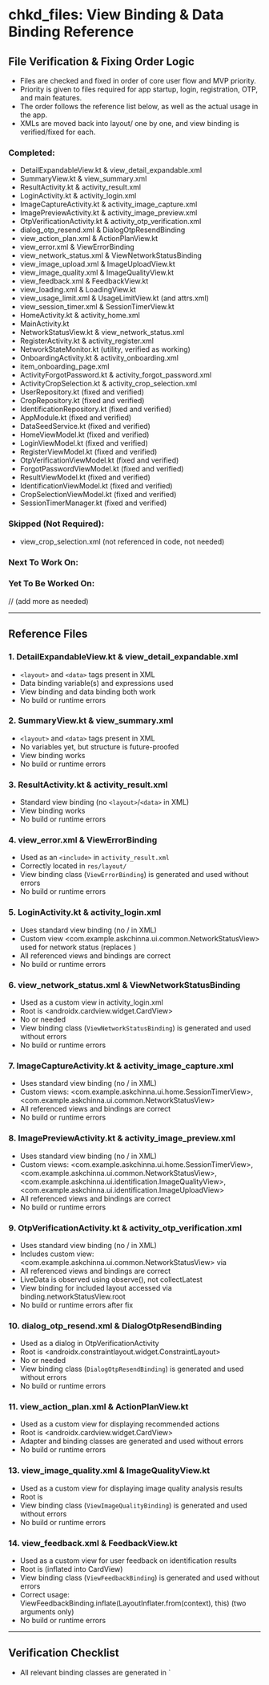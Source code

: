 # chkd_files: View Binding & Data Binding Reference

## File Verification & Fixing Order Logic
- Files are checked and fixed in order of core user flow and MVP priority.
- Priority is given to files required for app startup, login, registration, OTP, and main features.
- The order follows the reference list below, as well as the actual usage in the app.
- XMLs are moved back into layout/ one by one, and view binding is verified/fixed for each.

### Completed:
- DetailExpandableView.kt & view_detail_expandable.xml
- SummaryView.kt & view_summary.xml
- ResultActivity.kt & activity_result.xml
- LoginActivity.kt & activity_login.xml
- ImageCaptureActivity.kt & activity_image_capture.xml
- ImagePreviewActivity.kt & activity_image_preview.xml
- OtpVerificationActivity.kt & activity_otp_verification.xml
- dialog_otp_resend.xml & DialogOtpResendBinding
- view_action_plan.xml & ActionPlanView.kt
- view_error.xml & ViewErrorBinding
- view_network_status.xml & ViewNetworkStatusBinding
- view_image_upload.xml & ImageUploadView.kt
- view_image_quality.xml & ImageQualityView.kt
- view_feedback.xml & FeedbackView.kt
- view_loading.xml & LoadingView.kt
- view_usage_limit.xml & UsageLimitView.kt (and attrs.xml)
- view_session_timer.xml & SessionTimerView.kt
- HomeActivity.kt & activity_home.xml
- MainActivity.kt
- NetworkStatusView.kt & view_network_status.xml
- RegisterActivity.kt & activity_register.xml
- NetworkStateMonitor.kt (utility, verified as working)
- OnboardingActivity.kt & activity_onboarding.xml
- item_onboarding_page.xml
- ActivityForgotPassword.kt & activity_forgot_password.xml
- ActivityCropSelection.kt & activity_crop_selection.xml
- UserRepository.kt (fixed and verified)
- CropRepository.kt (fixed and verified)
- IdentificationRepository.kt (fixed and verified)
- AppModule.kt (fixed and verified)
- DataSeedService.kt (fixed and verified)
- HomeViewModel.kt (fixed and verified)
- LoginViewModel.kt (fixed and verified)
- RegisterViewModel.kt (fixed and verified)
- OtpVerificationViewModel.kt (fixed and verified)
- ForgotPasswordViewModel.kt (fixed and verified)
- ResultViewModel.kt (fixed and verified)
- IdentificationViewModel.kt (fixed and verified)
- CropSelectionViewModel.kt (fixed and verified)
- SessionTimerManager.kt (fixed and verified)

### Skipped (Not Required):
- view_crop_selection.xml (not referenced in code, not needed)

### Next To Work On:

### Yet To Be Worked On:
// (add more as needed)

---

## Reference Files

### 1. DetailExpandableView.kt & view_detail_expandable.xml
- `<layout>` and `<data>` tags present in XML
- Data binding variable(s) and expressions used
- View binding and data binding both work
- No build or runtime errors

### 2. SummaryView.kt & view_summary.xml
- `<layout>` and `<data>` tags present in XML
- No variables yet, but structure is future-proofed
- View binding works
- No build or runtime errors

### 3. ResultActivity.kt & activity_result.xml
- Standard view binding (no `<layout>`/`<data>` in XML)
- View binding works
- No build or runtime errors

### 4. view_error.xml & ViewErrorBinding
- Used as an `<include>` in `activity_result.xml`
- Correctly located in `res/layout/`
- View binding class (`ViewErrorBinding`) is generated and used without errors
- No build or runtime errors

### 5. LoginActivity.kt & activity_login.xml
- Uses standard view binding (no <layout>/<data> in XML)
- Custom view <com.example.askchinna.ui.common.NetworkStatusView> used for network status (replaces <include>)
- All referenced views and bindings are correct
- No build or runtime errors

### 6. view_network_status.xml & ViewNetworkStatusBinding
- Used as a custom view in activity_login.xml
- Root is <androidx.cardview.widget.CardView>
- No <layout> or <data> needed
- View binding class (`ViewNetworkStatusBinding`) is generated and used without errors
- No build or runtime errors

### 7. ImageCaptureActivity.kt & activity_image_capture.xml
- Uses standard view binding (no <layout>/<data> in XML)
- Custom views: <com.example.askchinna.ui.home.SessionTimerView>, <com.example.askchinna.ui.common.NetworkStatusView>
- All referenced views and bindings are correct
- No build or runtime errors

### 8. ImagePreviewActivity.kt & activity_image_preview.xml
- Uses standard view binding (no <layout>/<data> in XML)
- Custom views: <com.example.askchinna.ui.home.SessionTimerView>, <com.example.askchinna.ui.common.NetworkStatusView>, <com.example.askchinna.ui.identification.ImageQualityView>, <com.example.askchinna.ui.identification.ImageUploadView>
- All referenced views and bindings are correct
- No build or runtime errors

### 9. OtpVerificationActivity.kt & activity_otp_verification.xml
- Uses standard view binding (no <layout>/<data> in XML)
- Includes custom view: <com.example.askchinna.ui.common.NetworkStatusView> via <include>
- All referenced views and bindings are correct
- LiveData is observed using observe(), not collectLatest
- View binding for included layout accessed via binding.networkStatusView.root
- No build or runtime errors after fix

### 10. dialog_otp_resend.xml & DialogOtpResendBinding
- Used as a dialog in OtpVerificationActivity
- Root is <androidx.constraintlayout.widget.ConstraintLayout>
- No <layout> or <data> needed
- View binding class (`DialogOtpResendBinding`) is generated and used without errors
- No build or runtime errors

### 11. view_action_plan.xml & ActionPlanView.kt
- Used as a custom view for displaying recommended actions
- Root is <androidx.cardview.widget.CardView>
- Adapter and binding classes are generated and used without errors
- No build or runtime errors

### 13. view_image_quality.xml & ImageQualityView.kt
- Used as a custom view for displaying image quality analysis results
- Root is <LinearLayout>
- View binding class (`ViewImageQualityBinding`) is generated and used without errors
- No build or runtime errors

### 14. view_feedback.xml & FeedbackView.kt
- Used as a custom view for user feedback on identification results
- Root is <merge> (inflated into CardView)
- View binding class (`ViewFeedbackBinding`) is generated and used without errors
- Correct usage: ViewFeedbackBinding.inflate(LayoutInflater.from(context), this) (two arguments only)
- No build or runtime errors

---

## Verification Checklist
- All relevant binding classes are generated in `